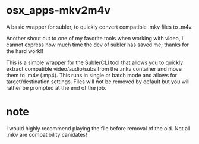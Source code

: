 # osx_apps-mkv2m4v
A basic wrapper for subler, to quickly convert compatible .mkv files to .m4v.

Another shout out to one of my favorite tools when working with video, I cannot express how much time the dev of subler has saved me; thanks for the hard work!!

This is a simple wrapper for the SublerCLI tool that allows you to quickly extract compatible video/audio/subs from the .mkv container and move them to .m4v (.mp4).  This runs in single or batch mode and allows for target/destination settings.  Files will not be removed by default but you will rather be prompted at the end of the job.

# note
I would highly recommend playing the file before removal of the old.  Not all .mkv are compatibility canidates!
